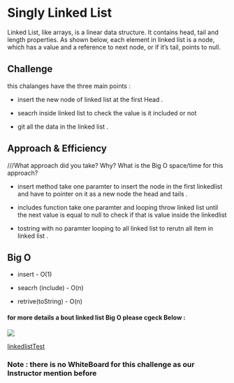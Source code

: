 # Singly Linked List

Linked List, like arrays, is a linear data structure. It contains head, tail and length properties. As shown below, each element in linked list is a node, which has a value and a reference to next node, or if it’s tail, points to null. 

## Challenge

this chalanges have the three main points : 

- insert the new node of linked list  at the first Head .

- seacrh inside linked list to check the value is it included or not 

- git all the data in the linked list .  


## Approach & Efficiency
///What approach did you take? Why? What is the Big O space/time for this approach?


- insert method take one paramter to insert the node in the first linkedlist and have to pointer on it as a new node the head and tails . 

- includes function  take one paramter and looping throw linked list until the next value is equal to null to check if  that is value  inside the linkedlist

- tostring with no paramter looping to all linked list  to rerutn all item in linked list . 



## Big O 

- insert -  O(1)

- seacrh (include) - O(n)

- retrive(toString) - O(n)

#### for more details a bout linked list Big O please cgeck Below : 

![](https://miro.medium.com/max/700/1*Uj_6KS0u4uhUVdEiwjIMAA.png)

[linkedlistTest](linkedlist.test.js)

### Note :  there is no WhiteBoard for this challenge as our Instructor mention before





